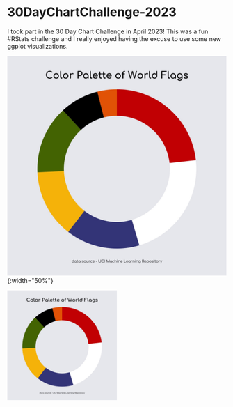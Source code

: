 # 30DayChartChallenge-2023
I took part in the 30 Day Chart Challenge in April 2023! This was a fun #RStats challenge and I really enjoyed having the excuse to use some new ggplot visualizations. 

![Day 1: Part to Whole](https://github.com/hschmidt12/30DayChartChallenge-2023/blob/main/charts/day1_part-to-whole.jpeg){:width="50%"}

<img src="https://github.com/hschmidt12/30DayChartChallenge-2023/blob/main/charts/day1_part-to-whole.jpeg"  width="50%" height="50%">
